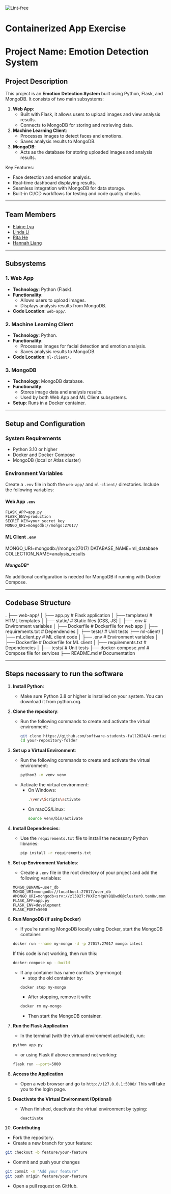![Lint-free](https://github.com/nyu-software-engineering/containerized-app-exercise/actions/workflows/lint.yml/badge.svg)

# Containerized App Exercise

# Project Name: Emotion Detection System

## **Project Description**
This project is an **Emotion Detection System** built using Python, Flask, and MongoDB. It consists of two main subsystems:
1. **Web App**:
   - Built with Flask, it allows users to upload images and view analysis results.
   - Connects to MongoDB for storing and retrieving data.
2. **Machine Learning Client**:
   - Processes images to detect faces and emotions.
   - Saves analysis results to MongoDB.
3. **MongoDB**:
   - Acts as the database for storing uploaded images and analysis results.

Key Features:
- Face detection and emotion analysis.
- Real-time dashboard displaying results.
- Seamless integration with MongoDB for data storage.
- Built-in CI/CD workflows for testing and code quality checks.

---

## **Team Members**
- [Elaine Lyu](https://github.com/ElaineR02)
- [Linda Li](https://github.com/Applejam-ovo)
- [Rita He]( https://github.com/ritaziruihe)
- [Hannah Liang](https://github.com/HannahLiang627)

---

## **Subsystems**

### **1. Web App**
- **Technology**: Python (Flask).
- **Functionality**:
  - Allows users to upload images.
  - Displays analysis results from MongoDB.
- **Code Location**: `web-app/`.

### **2. Machine Learning Client**
- **Technology**: Python.
- **Functionality**:
  - Processes images for facial detection and emotion analysis.
  - Saves analysis results to MongoDB.
- **Code Location**: `ml-client/`.

### **3. MongoDB**
- **Technology**: MongoDB database.
- **Functionality**:
  - Stores image data and analysis results.
  - Used by both Web App and ML Client subsystems.
- **Setup**: Runs in a Docker container.

---

## **Setup and Configuration**

### **System Requirements**
- Python 3.10 or higher
- Docker and Docker Compose
- MongoDB (local or Atlas cluster)

### **Environment Variables**
Create a `.env` file in both the `web-app/` and `ml-client/` directories. Include the following variables:

#### **Web App `.env`**
```env
FLASK_APP=app.py
FLASK_ENV=production
SECRET_KEY=your_secret_key
MONGO_URI=mongodb://mongo:27017/
```

#### **ML Client `.env`**

MONGO_URI=mongodb://mongo:27017/
DATABASE_NAME=ml_database
COLLECTION_NAME=analysis_results

#### *MongoDB**
No additional configuration is needed for MongoDB if running with Docker Compose.

---
## **Codebase Structure**
.
├── web-app/
│   ├── app.py                 # Flask application
│   ├── templates/             # HTML templates
│   ├── static/                # Static files (CSS, JS)
│   ├── .env                   # Environment variables
│   ├── Dockerfile             # Dockerfile for web app
│   ├── requirements.txt       # Dependencies
│   ├── tests/                 # Unit tests
├── ml-client/
│   ├── ml_client.py           # ML client code
│   ├── .env                   # Environment variables
│   ├── Dockerfile             # Dockerfile for ML client
│   ├── requirements.txt       # Dependencies
│   ├── tests/                 # Unit tests
├── docker-compose.yml         # Compose file for services
├── README.md                  # Documentation

---

## Steps necessary to run the software
1. **Install Python**:
   - Make sure Python 3.8 or higher is installed on your system. You can download it from python.org.

2. **Clone the repository**:
   - Run the following commands to create and activate the virtual environment:
     ```bash
     git clone https://github.com/software-students-fall2024/4-containers-straighta-1.git
     cd your-repository-folder
     ```
3. **Set up a Virtual Environment**:
   - Run the following commands to create and activate the virtual environment:
     ```bash
     python3 -m venv venv
     ```
   - Activate the virtual environment:
     - On Windows:
       ```bash
       .\venv\Scripts\activate
       ```
     - On macOS/Linux:
       ```bash
       source venv/bin/activate
       ```

4. **Install Dependencies**:
   - Use the `requirements.txt` file to install the necessary Python libraries:
     ```bash
     pip install -r requirements.txt
     ```

5. **Set up Environment Variables**:
   - Create a `.env` file in the root directory of your project and add the following variables:
    ```env
    MONGO_DBNAME=user_db
    MONGO_URI=mongodb://localhost:27017/user_db
    #MONGO_URI=mongodb+srv://zl3927:PKXFzrHguY8QDwd6@cluster0.tem8w.mongodb.net/retryWrites=true&w=majority&appName=Cluster0
    FLASK_APP=app.py
    FLASK_ENV=development
    FLASK_PORT=5000
    ```

6. **Run MongoDB (if using Docker)**
   - If you’re running MongoDB locally using Docker, start the MongoDB container:
   ```bash
   docker run --name my-mongo -d -p 27017:27017 mongo:latest
   ```
   If this code is not working, then run this: 
   ```bash
   docker-compose up --build
   ```
   - If any container has name conflicts (my-mongo):
      - stop the old containter by:
      ```bash
      docker stop my-mongo
      ```
      - After stopping, remove it with:
      ```bash
      docker rm my-mongo
      ```
      - Then start the MongoDB container.
7. **Run the Flask Application**
   - In the terminal (with the virtual environment activated), run: 
   ```bash
   python app.py
   ```
   - or using Flask if above command not working:
    ```bash
   flask run --port=5000
   ```

8. **Access the Application**
   - Open a web browser and go to `http://127.0.0.1:5000/` 
   This will take you to the login page.

9. **Deactivate the Virtual Environment (Optional)**
   - When finished, deactivate the virtual environment by typing:
     ```bas
     deactivate
     ```

10. **Contributing**
   - Fork the repository.
   - Create a new branch for your feature:
   ```bash
   git checkout -b feature/your-feature
   ```
   - Commit and push your changes
   ```bash
   git commit -m "Add your feature"
   git push origin feature/your-feature
   ```
   - Open a pull request on GitHub.

   